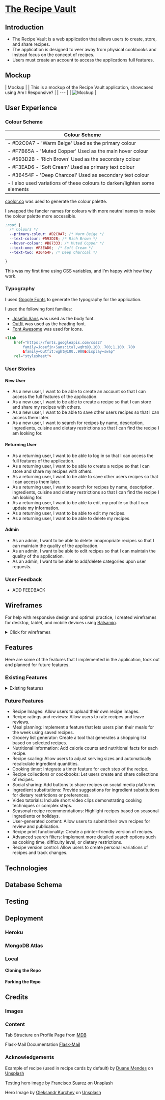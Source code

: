 # [The Recipe Vault](https://flask-cookbook-app-a80af878055f.herokuapp.com)

## Introduction

- The Recipe Vault is a web application that allows users to create, store, and share recipes.
- The application is designed to veer away from physical cookbooks and instead focus on the concept of recipes.
- Users must create an account to access the applications full features.

## Mockup

| Mockup |
| This is a mockup of the Recipe Vault application, showcased using Am I Responsive? |
| --- |
| ![Mockup](documentation/other_images/AmIResponsiveRecipeVault.png) |

## User Experience

### Colour Scheme

| Colour Scheme |
| --- |
| - #D2C0A7 - 'Warm Beige' Used as the primary colour |
| - #F7B65A - 'Muted Copper' Used as the main hover colour |
| - #593D2B - 'Rich Brown' Used as the secondary colour |
| - #F3EAD6 - 'Soft Cream' Used as primary text colour |
| - #36454F - 'Deep Charcoal' Used as secondary text colour |
| - I also used variations of these colours to darken/lighten some elements |

[coolor.co](https://coolors.co/palette/d2c0a7-f7b65a-593d2b-36454f-f3ead6) was used to generate the colour palette.

I swapped the fancier names for colours with more neutral names to make the colour palette more accessible.

```css
:root {
  /* Colours */
  --primary-colour: #D2C0A7; /* Warm Beige */
  --text-colour: #593D2B; /* Rich Brown */
  --hover-colour: #B87333; /* Muted Copper */
  --text-one: #F3EAD6;  /* Soft Cream */
  --text-two: #36454F; /* Deep Charcoal */

}
```

This was my first time using CSS variables, and I'm happy with how they work.

### Typography

I used [Google Fonts](https://fonts.google.com/) to generate the typography for the application.

I used the following font families:

- [Josefin Sans](https://fonts.google.com/specimen/Josefin+Sans) was used as the body font.
- [Outfit](https://fonts.google.com/specimen/Outfit) was used as the heading font.
- [Font Awesome](https://fontawesome.com/) was used for icons.

```html
<link
    href="https://fonts.googleapis.com/css2?
        family=Josefin+Sans:ital,wght@0,100..700;1,100..700
        &family=Outfit:wght@100..900&display=swap"
    rel="stylesheet">
```

### User Stories

#### New User

- As a new user, I want to be able to create an account so that I can access the full features of the application.
- As a new user, I want to be able to create a recipe so that I can store and share my recipes with others.
- As a new user, I want to be able to save other users recipes so that I can access them later.
- As a new user, I want to search for recipes by name, description, ingredients, cuisine and dietary restrictions so that I can find the recipe I am looking for.

#### Returning User

- As a returning user, I want to be able to log in so that I can access the full features of the application.
- As a returning user, I want to be able to create a recipe so that I can store and share my recipes with others.
- As a returning user, I want to be able to save other users recipes so that I can access them later.
- As a returning user, I want to search for recipes by name, description, ingredients, cuisine and dietary restrictions so that I can find the recipe I am looking for.
- As a returning user, I want to be able to edit my profile so that I can update my information.
- As a returning user, I want to be able to edit my recipes.
- As a returning user, I want to be able to delete my recipes.

#### Admin

- As an admin, I want to be able to delete innapropriate recipes so that I can maintain the quality of the application.
- As an admin, I want to be able to edit recipes so that I can maintain the quality of the application.
- As an admin, I want to be able to add/delete categories upon user requests.

### User Feedback

- ADD FEEDBACK

## Wireframes

For help with responsive design and optimal practice, I created wireframes for desktop, tablet, and mobile devices using [Balsamiq](https://balsamiq.com/).

<details>
<summary>Click for wireframes</summary>

### Landing Page

![Landing Page] (documentation/wireframes/Landing-page.png)

### Recipe Search

![Recipe Search] (documentation/wireframes/recipe-search.png)

### Sign Up

![Sign Up] (documentation/wireframes/Signup-page.png)

### Profile

![Profile] (documentation/wireframes/profile-page.png)

</details>

## Features

Here are some of the features that I implemented in the application, took out and planned for future features.

### Existing Features

<details>
<summary>Existing features</summary>

| Feature | Description | Image |
| --- | --- | --- |
| Site Logo |
| Navigation Bar |
| Hero |
| Search Bar |
| Recently Added Recipes |
| How it Works |
| Footer |
| Sign Up |
| Login |
| Profile |
| Bio |
| Profile Picture |
| User Recipes |
| Saved Recipes |
| Add Recipe |
| Recipe Dropdown |


</details>

### Future Features

- Recipe Images: Allow users to upload their own recipe images.
- Recipe ratings and reviews: Allow users to rate recipes and leave reviews.
- Meal planning: Implement a feature that lets users plan their meals for the week using saved recipes.
- Grocery list generator: Create a tool that generates a shopping list based on selected recipes.
- Nutritional information: Add calorie counts and nutritional facts for each recipe.
- Recipe scaling: Allow users to adjust serving sizes and automatically recalculate ingredient quantities.
- Cooking timer: Integrate a timer feature for each step of the recipe.
- Recipe collections or cookbooks: Let users create and share collections of recipes.
- Social sharing: Add buttons to share recipes on social media platforms.
- Ingredient substitutions: Provide suggestions for ingredient substitutions for dietary restrictions or preferences.
- Video tutorials: Include short video clips demonstrating cooking techniques or complex steps.
- Seasonal recipe recommendations: Highlight recipes based on seasonal ingredients or holidays.
- User-generated content: Allow users to submit their own recipes for review and publication.
- Recipe print functionality: Create a printer-friendly version of recipes.
- Advanced search filters: Implement more detailed search options such as cooking time, difficulty level, or dietary restrictions.
- Recipe version control: Allow users to create personal variations of recipes and track changes.

## Technologies

## Database Schema

## Testing

## Deployment

### Heroku

### MongoDB Atlas

### Local

#### Cloning the Repo

#### Forking the Repo

## Credits

### Images

### Content

Tab Structure on Profile Page from <a href="https://mdbootstrap.com/docs/standard/navigation/tabs/">MDB </a>

Flask-Mail Documentation <a href="https://pypi.org/project/Flask-Mail/">Flask-Mail</a>

### Acknowledgements

Example of recipe (used in recipe cards by default) by <a href="https://unsplash.com/@duanemendes?utm_content=creditCopyText&utm_medium=referral&utm_source=unsplash">Duane Mendes</a> on <a href="https://unsplash.com/photos/person-holding-stainless-steel-spoon-JrRoJlGyZwk?utm_content=creditCopyText&utm_medium=referral&utm_source=unsplash">Unsplash</a>
  
Testing hero image by <a href="https://unsplash.com/@fsuarez?utm_content=creditCopyText&utm_medium=referral&utm_source=unsplash">Francisco Suarez</a> on <a href="https://unsplash.com/photos/stainless-steel-cooking-pots-on-stove-0EkWTSFXwCc?utm_content=creditCopyText&utm_medium=referral&utm_source=unsplash">Unsplash</a>
  
Hero Image by <a href="https://unsplash.com/@alexkurchev?utm_content=creditCopyText&utm_medium=referral&utm_source=unsplash">Oleksandr Kurchev</a> on <a href="https://unsplash.com/photos/kitchen-filled-with-cooking-pans-and-kitchen-utensils-9gtiGV76NnM?utm_content=creditCopyText&utm_medium=referral&utm_source=unsplash">Unsplash</a>
  